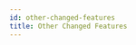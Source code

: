 ```yaml
---
id: other-changed-features
title: Other Changed Features
---
```


```scala mdoc:file:incompat-30/inheritance-shadowing/README.md
```

```scala mdoc:file:incompat-30/abstract-override/README.md
```

```scala mdoc:file:incompat-30/by-name-param-type-infer/README.md
```

```scala mdoc:file:incompat-30/default-param-variance/README.md
```

```scala mdoc:file:incompat-30/explicit-call-to-unapply/README.md
```

```scala mdoc:file:incompat-30/java-lang-enum/README.md
```

```scala mdoc:file:incompat-30/reflective-call/README.md
```

```scala mdoc:file:incompat-30/access-modifier/README.md
```

```scala mdoc:file:incompat-30/wildcard-argument/README.md
```
